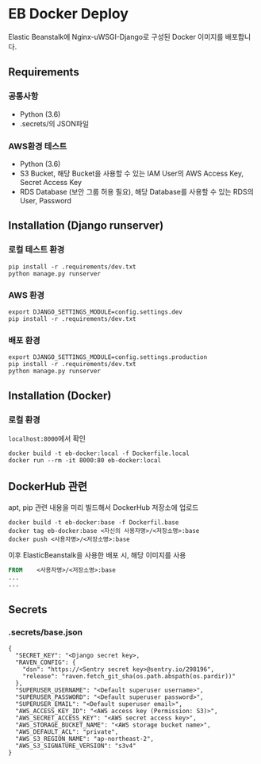 # EB Docker Deploy

Elastic Beanstalk에 Nginx-uWSGI-Django로 구성된 Docker 이미지를 배포합니다.

## Requirements

### 공통사항

- Python (3.6)
- .secrets/의 JSON파일 

### AWS환경 테스트

- Python (3.6)
- S3 Bucket, 해당 Bucket을 사용할 수 있는 IAM User의 AWS Access Key, Secret Access Key
- RDS Database (보안 그룹 허용 필요), 해당 Database를 사용할 수 있는 RDS의 User, Password

## Installation (Django runserver)

### 로컬 테스트 환경

```
pip install -r .requirements/dev.txt
python manage.py runserver
```

### AWS 환경

```
export DJANGO_SETTINGS_MODULE=config.settings.dev
pip install -r .requirements/dev.txt

```

### 배포 환경

```
export DJANGO_SETTINGS_MODULE=config.settings.production
pip install -r .requirements/dev.txt
python manage.py runserver

```

## Installation (Docker)

### 로컬 환경

`localhost:8000`에서 확인
```
docker build -t eb-docker:local -f Dockerfile.local
docker run --rm -it 8000:80 eb-docker:local

```

## DockerHub 관련

apt, pip 관련 내용을 미리 빌드해서 DockerHub 저장소에 업로드


```
docker build -t eb-docker:base -f Dockerfil.base
docker tag eb-docker:base <자신의 사용자명>/<저장소명>:base
docker push <사용자명>/<저장소명>:base
```

이후 ElasticBeanstalk을 사용한 배포 시, 해당 이미지를 사용

```dockerfile
FROM    <사용자명>/<저장소명>:base
...
...
```

## Secrets

### .secrets/base.json

```
{
  "SECRET_KEY": "<Django secret key>,
  "RAVEN_CONFIG": {
    "dsn": "https://<Sentry secret key>@sentry.io/298196",
    "release": "raven.fetch_git_sha(os.path.abspath(os.pardir))"
  },
  "SUPERUSER_USERNAME": "<Default superuser username>",
  "SUPERUSER_PASSWORD": "<Default superuser password>",
  "SUPERUSER_EMAIL": "<Default superuser email>",
  "AWS_ACCESS_KEY_ID": "<AWS access key (Permission: S3)>",
  "AWS_SECRET_ACCESS_KEY": "<AWS secret access key>",
  "AWS_STORAGE_BUCKET_NAME": "<AWS storage bucket name>",
  "AWS_DEFAULT_ACL": "private",
  "AWS_S3_REGION_NAME": "ap-northeast-2",
  "AWS_S3_SIGNATURE_VERSION": "s3v4"
}
```